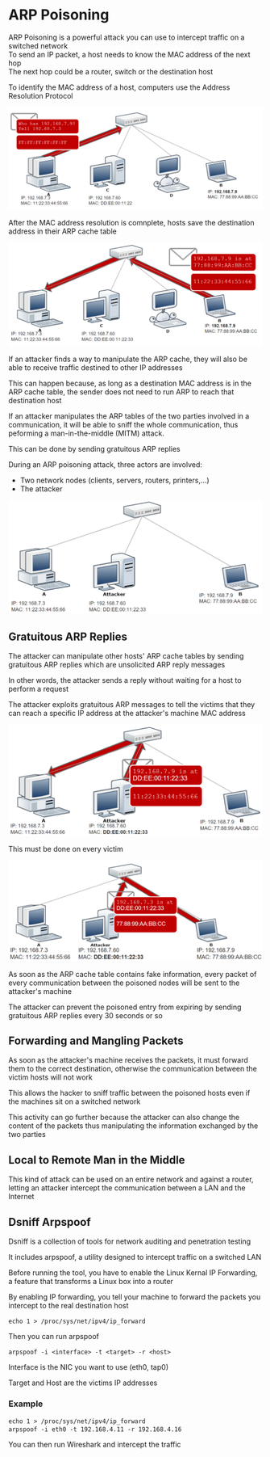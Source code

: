 # ARP Poisoning

ARP Poisoning is a powerful attack you can use to intercept traffic on a switched network\
To send an IP packet, a host needs to know the MAC address of the next hop\
The next hop could be a router, switch or the destination host

To identify the MAC address of a host, computers use the Address Resolution Protocol

![](<../../../../.gitbook/assets/image (33) (1) (1) (1) (1) (1) (1).png>)

After the MAC address resolution is comnplete, hosts save the destination address in their ARP cache table

![](<../../../../.gitbook/assets/image (23) (1) (1) (1) (1).png>)

If an attacker finds a way to manipulate the ARP cache, they will also be able to receive traffic destined to other IP addresses

This can happen because, as long as a destination MAC address is in the ARP cache table, the sender does not need to run ARP to reach that destination host

If an attacker manipulates the ARP tables of the two parties involved in a communication, it will be able to sniff the whole communication, thus peforming a man-in-the-middle (MITM) attack.

This can be done by sending gratuitous ARP replies

During an ARP poisoning attack, three actors are involved:

* Two network nodes (clients, servers, routers, printers,...)
* The attacker

![](<../../../../.gitbook/assets/image (34) (1) (1) (1) (1) (1) (1) (1).png>)

## Gratuitous ARP Replies

The attacker can manipulate other hosts' ARP cache tables by sending gratuitous ARP replies which are unsolicited ARP reply messages

In other words, the attacker sends a reply without waiting for a host to perform a request

The attacker exploits gratuitous ARP messages to tell the victims that they can reach a specific IP address at the attacker's machine MAC address

![](<../../../../.gitbook/assets/image (11) (1) (1) (1) (1) (1).png>)

This must be done on every victim

![](<../../../../.gitbook/assets/image (22) (1) (1) (1) (1) (1) (1) (1).png>)

As soon as the ARP cache table contains fake information, every packet of every communication between the poisoned nodes will be sent to the attacker's machine

The attacker can prevent the poisoned entry from expiring by sending gratuitous ARP replies every 30 seconds or so

## Forwarding and Mangling Packets

As soon as the attacker's machine receives the packets, it must forward them to the correct destination, otherwise the communication between the victim hosts will not work

This allows the hacker to sniff traffic between the poisoned hosts even if the machines sit on a switched network

This activity can go further because the attacker can also change the content of the packets thus manipulating the information exchanged by the two parties

## Local to Remote Man in the Middle

This kind of attack can be used on an entire network and against a router, letting an attacker intercept the communication between a LAN and the Internet

## Dsniff Arpspoof

Dsniff is a collection of tools for network auditing and penetration testing

It includes arpspoof, a utility designed to intercept traffic on a switched LAN

Before running the tool, you have to enable the Linux Kernal IP Forwarding, a feature that transforms a Linux box into a router

By enabling IP forwarding, you tell your machine to forward the packets you intercept to the real destination host

```
echo 1 > /proc/sys/net/ipv4/ip_forward
```

Then you can run arpspoof

```
arpspoof -i <interface> -t <target> -r <host>
```

Interface is the NIC you want to use (eth0, tap0)

Target and Host are the victims IP addresses

### Example

```
echo 1 > /proc/sys/net/ipv4/ip_forward
arpspoof -i eth0 -t 192.168.4.11 -r 192.168.4.16
```

You can then run Wireshark and intercept the traffic
